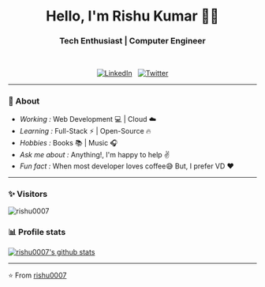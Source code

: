 <h1 align="center"> Hello, I'm Rishu Kumar 👨‍💻 </h1>

<h3 align="center">  Tech Enthusiast | Computer Engineer </h3> <br>

<p align="center"> 
<a href="https://www.linkedin.com/in/rishu-kumar07"><img alt="LinkedIn" src="https://img.shields.io/badge/linkedin%20-%230077B5.svg?&style=flat&logo=linkedin&logoColor=white"/></a> &nbsp
<a href="https://twitter.com/hello_rishu"><img alt="Twitter" src="https://img.shields.io/badge/-hello_rishu-1ca0f1?style=flat-square&logo=twitter&logoColor=white&link=https://twitter.com/hello_rishu"></a>
</p>

---------------------------------------------------------------------------------------------------------------------------------------------------------------------------------
### 🤔 About
-  *Working :*  Web Development :computer: | Cloud :cloud: 
-  *Learning :* Full-Stack :zap: | Open-Source :fire:	
-  *Hobbies :* Books :books: | Music :headphones:
-  *Ask me about :* Anything!, I'm happy to help :v:
-  *Fun fact :* When most developer loves coffee:sweat_smile: But, I prefer VD :heart: 

---------------------------------------------------------------------------------------------------------------------------------------------------------------------------------
### ✨ Visitors 

<p align="left"> <img src="https://komarev.com/ghpvc/?username=rishu0007" alt="rishu0007" /> </p>

### 📊 Profile stats

[![rishu0007's github stats](https://github-readme-stats.vercel.app/api?username=rishu0007&show_icons=true&title_color=fff&icon_color=79ff97&text_color=9f9f9f&bg_color=151515)](https://github.com/rishu0007/github-readme-stats)

-------------------------------------------------------------------------------------------------------------------------------------------------------------------------------

⭐️ From [rishu0007](http://www.github.com/rishu0007)
